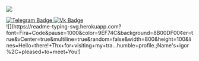 ![](https://komarev.com/ghpvc/?username=P2WYujiro&color=lightgrey&style=for-the-badge)
<div id="header" align="left">
<div id="badges">
  <a href="https://t.me/P2WYujiro"">
    <img src="https://img.shields.io/badge/Telegram-blue?style=for-the-badge&logo=telegram&logoColor=white" alt="Telegram Badge"/>
  </a>
  <a href="https://vk.com/p2wyujiro">
    <img src="https://img.shields.io/badge/Вконтакте-blue?style=for-the-badge&logo=vk&logoColor=white" alt="Vk Badge"/>
  </a>
</div>
![](https://readme-typing-svg.herokuapp.com?font=Fira+Code&pause=1000&color=9EF74C&background=8B00DF00&center=true&vCenter=true&multiline=true&random=false&width=800&height=100&lines=Hello+there!+Thx+for+visiting+my+tra...humble+profile.;Name's+igor%2C+pleased+to+meet+You!)
